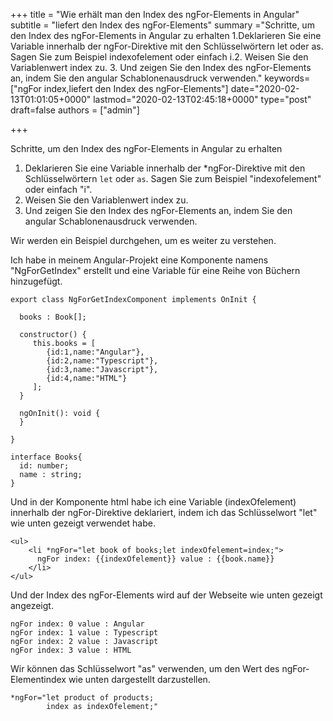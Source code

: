 +++
title = "Wie erhält man den Index des ngFor-Elements in Angular"
subtitle = "liefert den Index des ngFor-Elements"
summary ="Schritte, um den Index des ngFor-Elements in Angular zu erhalten 1.Deklarieren Sie eine Variable innerhalb der ngFor-Direktive mit den Schlüsselwörtern let oder as. Sagen Sie zum Beispiel indexofelement oder einfach i.2. Weisen Sie den Variablenwert index zu. 3. Und zeigen Sie den Index des ngFor-Elements an, indem Sie den angular Schablonenausdruck verwenden."
keywords=["ngFor index,liefert den Index des ngFor-Elements"]
date="2020-02-13T01:01:05+0000"
lastmod="2020-02-13T02:45:18+0000"
type="post"
draft=false
authors = ["admin"]

+++

Schritte, um den Index des ngFor-Elements in Angular zu erhalten

1. Deklarieren Sie eine Variable innerhalb der *ngFor-Direktive mit den Schlüsselwörtern `let` oder `as`. Sagen Sie zum Beispiel "indexofelement" oder einfach "i".
2. Weisen Sie den Variablenwert index zu.
3. Und zeigen Sie den Index des ngFor-Elements an, indem Sie den angular Schablonenausdruck verwenden.


Wir werden ein Beispiel durchgehen, um es weiter zu verstehen.

Ich habe in meinem Angular-Projekt eine Komponente namens "NgForGetIndex" erstellt und eine Variable für eine Reihe von Büchern hinzugefügt.

```
export class NgForGetIndexComponent implements OnInit {

  books : Book[];

  constructor() { 
     this.books = [
        {id:1,name:"Angular"},
        {id:2,name:"Typescript"},
        {id:3,name:"Javascript"},
        {id:4,name:"HTML"}
     ];
  }
  
  ngOnInit(): void {
  }

}

interface Books{
  id: number;
  name : string;
}
```

Und in der Komponente html habe ich eine Variable (indexOfelement) innerhalb der ngFor-Direktive deklariert, indem ich das Schlüsselwort "let" wie unten gezeigt verwendet habe.

```
<ul>
    <li *ngFor="let book of books;let indexOfelement=index;">
      ngFor index: {{indexOfelement}} value : {{book.name}} 
    </li>
</ul>

```

Und der Index des ngFor-Elements wird auf der Webseite wie unten gezeigt angezeigt.

```
ngFor index: 0 value : Angular
ngFor index: 1 value : Typescript
ngFor index: 2 value : Javascript
ngFor index: 3 value : HTML
```

Wir können das Schlüsselwort "as" verwenden, um den Wert des ngFor-Elementindex wie unten dargestellt darzustellen.

```
*ngFor="let product of products;
        index as indexOfelement;"
```
